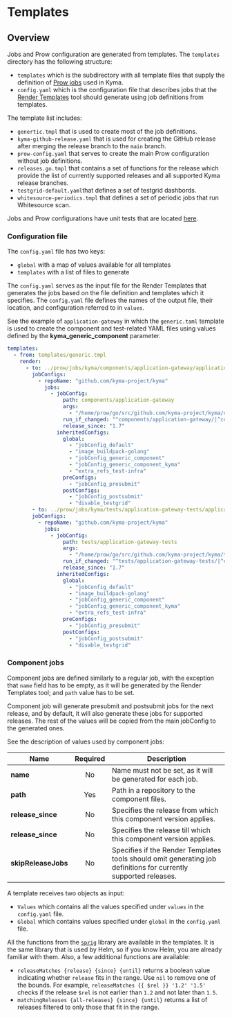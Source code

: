 # Templates

## Overview

Jobs and Prow configuration are generated from templates. The `templates` directory has the following structure:

- `templates` which is the subdirectory with all template files that supply the definition of [Prow jobs](../prow/jobs) used in Kyma.
- `config.yaml` which is the configuration file that describes jobs that the [Render Templates](../development/tools/cmd/rendertemplates) tool should generate using job definitions from templates.

The template list includes:

- `genertic.tmpl` that is used to create most of the job definitions.
- `kyma-github-release.yaml` that is used for creating the GitHub release after merging the release branch to the `main` branch.
- `prow-config.yaml` that serves to create the main Prow configuration without job definitions.
- `releases.go.tmpl` that contains a set of functions for the release which provide the list of currently supported releases and all supported Kyma release branches.
- `testgrid-default.yaml`that defines a set of testgrid dashbords.
- `whitesource-periodics.tmpl` that defines a set of periodic jobs that run Whitesource scan. 

Jobs and Prow configurations have unit tests that are located [here](../development/tools/jobs).

### Configuration file

The `config.yaml` file has two keys:

- `global` with a map of values available for all templates
- `templates` with a list of files to generate

The `config.yaml` serves as the input file for the Render Templates that generates the jobs based on the file definition and templates which it specifies. The `config.yaml` file defines the names of the output file, their location, and configuration referred to in `values`.

See the example of `application-gateway` in which the `generic.taml` template is used to create the component and test-related YAML files using values defined by the **kyma_generic_component** parameter.

```yaml
templates:
  - from: templates/generic.tmpl
    render:
      - to: ../prow/jobs/kyma/components/application-gateway/application-gateway-generic.yaml
        jobConfigs:
          - repoName: "github.com/kyma-project/kyma"
            jobs:
              - jobConfig:
                  path: components/application-gateway
                  args:
                    - "/home/prow/go/src/github.com/kyma-project/kyma/components/application-gateway"
                  run_if_changed: "^components/application-gateway/|^common/makefiles/"
                  release_since: "1.7"
                inheritedConfigs:
                  global:
                    - "jobConfig_default"
                    - "image_buildpack-golang"
                    - "jobConfig_generic_component"
                    - "jobConfig_generic_component_kyma"
                    - "extra_refs_test-infra"
                  preConfigs:
                    - "jobConfig_presubmit"
                  postConfigs:
                    - "jobConfig_postsubmit"
                    - "disable_testgrid"
        - to: ../prow/jobs/kyma/tests/application-gateway-tests/application-gateway-tests-generic.yaml
        jobConfigs:
          - repoName: "github.com/kyma-project/kyma"
            jobs:
              - jobConfig:
                  path: tests/application-gateway-tests
                  args:
                    - "/home/prow/go/src/github.com/kyma-project/kyma/tests/application-gateway-tests"
                  run_if_changed: "^tests/application-gateway-tests/|^common/makefiles/"
                  release_since: "1.7"
                inheritedConfigs:
                  global:
                    - "jobConfig_default"
                    - "image_buildpack-golang"
                    - "jobConfig_generic_component"
                    - "jobConfig_generic_component_kyma"
                    - "extra_refs_test-infra"
                  preConfigs:
                    - "jobConfig_presubmit"
                  postConfigs:
                    - "jobConfig_postsubmit"
                    - "disable_testgrid"
```

### Component jobs

Component jobs are defined similarly to a regular job, with the exception that `name` field has to be empty, as it will be generated by the Render Templates tool; and `path` value has to be set.

Component job will generate presubmit and postsubmit jobs for the next release, and by default, it will also generate these jobs for supported releases.
The rest of the values will be copied from the main jobConfig to the generated ones.

See the description of values used by component jobs:

| Name | Required | Description |
|------| :-------------: |------|
| **name** | No | Name must not be set, as it will be generated for each job. |
| **path** | Yes | Path in a repository to the component files. |
| **release_since** | No |  Specifies the release from which this component version applies. |
| **release_since** | No |  Specifies the release till which this component version applies.  |
| **skipReleaseJobs** | No | Specifies if the Render Templates tools should omit generating job definitions for currently supported releases. |

A template receives two objects as input:
- `Values` which contains all the values specified under `values` in the `config.yaml` file.
- `Global` which contains values specified under `global` in the `config.yaml` file.

All the functions from the [`sprig`](https://github.com/Masterminds/sprig) library are available in the templates. It is the same library that is used by Helm, so if you know Helm, you are already familiar with them. Also, a few additional functions are available:
- `releaseMatches {release} {since} {until}` returns a boolean value indicating whether `release` fits in the range. Use `nil` to remove one of the bounds. For example, `releaseMatches {{ $rel }} '1.2' '1.5'` checks if the release `$rel` is not earlier than `1.2` and not later than `1.5`.
- `matchingReleases {all-releases} {since} {until}` returns a list of releases filtered to only those that fit in the range.
